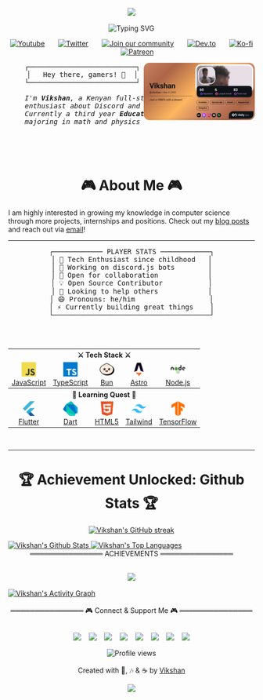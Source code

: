 <p align="center">
  <img src="https://capsule-render.vercel.app/api?type=waving&height=100&color=gradient&text=Hi%20there,%20I'm%20Vikshan&animation=twinkling&textBg=false&reversal=true&fontColor=8A2BE2"/>
</p>

<div align="center">
  <img src="https://readme-typing-svg.herokuapp.com?font=Press+Start+2P&size=16&duration=4000&color=00FF00&center=true&vCenter=true&width=500&lines=Be.D+Science+Undergraduate;Discord+Bot+Developer;DS+%7C+AI+%7C+ML+Enthusiast;Aspiring+Learner" alt="Typing SVG" />
</div>

<p align="center">
  <a href="https://www.youtube.com/@vikshan"><img width="32px" alt="Youtube" title="Youtube" src="https://i.imgur.com/qiXu7b2.png"/></a>
  &#8287;&#8287;&#8287;&#8287;&#8287;
  <a href="https://twitter.com/iamvikshan"><img width="32px" alt="Twitter" title="Twitter" src="https://i.imgur.com/OXZM1L6.png"/></a>
  &#8287;&#8287;&#8287;&#8287;&#8287;
  <a href="https://discord.gg/uMgS9evnmv"><img width="32px" src="https://i.imgur.com/OViZO8J.png" alt="Join our community"/></a>
  &#8287;&#8287;&#8287;&#8287;&#8287;
  <a href="https://dev.to/vikshan"><img width="32px" alt="Dev.to" title="Vikshan Dev.to" src="https://i.imgur.com/mVm29vK.png"></a>
  &#8287;&#8287;&#8287;&#8287;&#8287;
  <a href="https://ko-fi.com/vikshan"><img width="32px" alt="Ko-fi" title="Buy me a coffee" src="https://i.imgur.com/PpLeD3K.png"/></a>
  &#8287;&#8287;&#8287;&#8287;&#8287;
  <a href="https://www.patreon.com/vikshan"><img width="32px" alt="Patreon" title="Patreon" src="https://i.imgur.com/0uVwkoZ.png"/></a>
</p>

<div align="right">
  <a href="https://app.daily.dev/vikshan">
    <img align="right" src="./assets/img/devcard.png" width="45%" alt="Vikshan's Dev Card"/>
  </a>
</div>

<div align="left">
  <pre align="center">
   ┌──────────────────────────┐
   │   Hey there, gamers! 👋  │
   └──────────────────────────┘
  <em>
    I'm <b>Vikshan</b>, a Kenyan full-stack developer and 
    enthusiast about Discord and breaking things!
    Currently a third year <b>Education(Science)</b> undergraduate 
    majoring in math and physics at <a href="https://www.ku.ac.ke"><b>Kenyatta University</b>, Kenya</a>.
  </em>
  </pre>
</div>
<br/>
<div align="center">
  
  <h1>🎮 About Me 🎮 </h1>
  
</div>

I am highly interested in growing my knowledge in computer science through more projects,
internships and positions. Check out my [blog posts](https://blog.vikshan.tech) and reach out via
[email](mailto:info@vikshan.tech)!

---

<div align="left">
  <pre align="center">
┌──────────── PLAYER STATS ────────────┐
│ 🧞 Tech Enthusiast since childhood   │
│ 🔭 Working on discord.js bots        │
│ 👯 Open for collaboration            │
│ 💡 Open Source Contributor           │
│ 🤝 Looking to help others            │
│ 😄 Pronouns: he/him                  │
│ ⚡ Currently building great things    │
└──────────────────────────────────────┘
  </pre>
</div>
<br/>
<div align="right">
    <table>
      <tr>
        <th colspan="5" align="center">⚔️ Tech Stack ⚔️</th>
      </tr>
      <tr align="center">
        <td>
          <a href="https://www.javascript.com/" target="_blank">
            <img height="30" src="https://raw.githubusercontent.com/devicons/devicon/master/icons/javascript/javascript-original.svg"><br/>
            JavaScript
          </a>
        </td>
        <td>
          <a href="https://www.typescriptlang.org/" target="_blank">
            <img height="30" src="https://raw.githubusercontent.com/devicons/devicon/master/icons/typescript/typescript-plain.svg"><br/>
            TypeScript
          </a>
        </td>
        <td>
          <a href="https://bun.sh/" target="_blank">
            <img height="30" src="https://raw.githubusercontent.com/devicons/devicon/master/icons/bun/bun-original.svg"><br/>
            Bun
          </a>
        </td>
        <td>
          <a href="https://astro.build/" target="_blank">
            <img height="30" src="https://raw.githubusercontent.com/devicons/devicon/master/icons/astro/astro-original.svg"><br/>
            Astro
          </a>
        </td>
        <td>
          <a href="https://nodejs.org/en" target="_blank">
            <img height="30" src="https://raw.githubusercontent.com/devicons/devicon/master/icons/nodejs/nodejs-original-wordmark.svg"><br/>
            Node.js
          </a>
        </td>
      </tr>
      <tr>
        <th colspan="5" align="center">🎯 Learning Quest 🎯</th>
      </tr>
      <tr align="center">
        <td>
          <a href="https://flutter.org/en" target="_blank">
            <img height="30" src="https://raw.githubusercontent.com/devicons/devicon/master/icons/flutter/flutter-original.svg"><br/>
            Flutter
          </a>
        </td>
        <td>
          <a href="https://dart.org/en" target="_blank">
            <img height="30" src="https://raw.githubusercontent.com/devicons/devicon/master/icons/dart/dart-original.svg"><br/>
            Dart
          </a>
        </td>
        <td>
          <a href="https://www.w3schools.com/html/" target="_blank">
            <img height="30" src="https://raw.githubusercontent.com/devicons/devicon/master/icons/html5/html5-original.svg"><br/>
            HTML5
          </a>
        </td>
        <td>
          <a href="https://tailwindcss.com/" target="_blank">
            <img height="30" src="https://raw.githubusercontent.com/devicons/devicon/master/icons/tailwindcss/tailwindcss-original.svg"><br/>
            Tailwind
          </a>
        </td>
        <td>
          <a href="https://www.tensorflow.org/" target="_blank">
            <img height="30" src="https://raw.githubusercontent.com/devicons/devicon/master/icons/tensorflow/tensorflow-original.svg"><br/>
            TensorFlow
          </a>
        </td>
      </tr>
    </table>
  </div>
<br/>

---

<div align="center">
  
  <h1>🏆 Achievement Unlocked: Github Stats 🏆</h1>
  
</div>

<p align="center">
  <a href="https://github.com/vixshan">
    <img src="https://github-readme-streak-stats.herokuapp.com/?user=vixshan&theme=radical&border=7F3FBF&background=0D1117" alt="Vikshan's GitHub streak"/>
  </a>
</p>

<a href="https://github.com/vixshan">
  <img alt="Vikshan's Github Stats" src="https://awesome-github-stats.azurewebsites.net/user-stats/vixshan?cardType=level&theme=radical&preferLogin=false&Background=0D1117&Border=7F3FBF" height="192px" width="49.5%"/>
</a>
<a href="https://github.com/vixshan">
  <img alt="Vikshan's Top Languages" src="https://denvercoder1-github-readme-stats.vercel.app/api/top-langs/?username=vixshan&langs_count=8&layout=compact&theme=radical&border_color=7F3FBF&bg_color=0D1117" height="192px" width="49.5%"/>
</a>
<br/>
<div align="center">
  ═══════════════ ACHIEVEMENTS ═══════════════
</div>
<br/>
<p align="center">
  <a href="https://github.com/vixshan">
    <img width=800 src="https://github-profile-trophy.vercel.app/?username=vixshan&column=9&theme=radical&no-frame=true"/>
  </a>
</p>

<a href="https://github.com/vixshan">
  <img alt="Vikshan's Activity Graph" src="https://github-readme-activity-graph.vercel.app/graph?username=vixshan&theme=react-dark&radius=8&area=true"/>
</a>
<br/>
<br/>
<div align="center">
  ═══════════════ 🎮 Connect & Support Me 🎮 ═══════════════
</div>
<br/>
<p align="center">
  <a href="https://discordapp.com/users/929835843479302204"><img width="24px" src="https://www.vectorlogo.zone/logos/discord/discord-tile.svg"/></a>
  &#8287;&#8287;
  <a href="https://twitter.com/iamvikshan"><img width="26px" src="https://www.vectorlogo.zone/logos/twitter/twitter-official.svg"/></a>
  &#8287;&#8287;
  <a href="https://www.instagram.com/iamvikshan/"><img width="24px" src="https://www.vectorlogo.zone/logos/instagram/instagram-icon.svg"/></a>
  &#8287;&#8287;
  <a href="https://www.facebook.com/iamvikshan"><img width="26px" src="https://www.vectorlogo.zone/logos/facebook/facebook-tile.svg"/></a>
  &#8287;&#8287;
  <a href="https://patreon.com/vikshan"><img width="26px" src="https://www.vectorlogo.zone/logos/patreon/patreon-tile.svg"/></a>
  &#8287;&#8287;
  <a href="https://www.paypal.com/donate/?hosted_button_id=Z9PSR8AE282JQ"><img width="26px" src="https://www.vectorlogo.zone/logos/paypal/paypal-icon.svg"/></a>
  &#8287;&#8287;
  <a href="https://ko-fi.com/vikshan"><img width="26px" src="https://www.vectorlogo.zone/logos/ko-fi/ko-fi-icon.svg"/></a>
  &#8287;&#8287;
  <a href="https://github.com/sponsors/vixshan"><img width="26px" src="https://www.vectorlogo.zone/logos/github/github-icon.svg"/></a>
</p>

<div align="center">
  <img src="https://hit.yhype.me/github/profile?user_id=103361575" alt="Profile views"/>
  <br/>
  <br/>
  Created with 🖤, 🎶 & ☕ by <a href="https://github.com/vixshan">Vikshan</a>
  <br/>
</div>
<p align="center">
  <img src="https://capsule-render.vercel.app/api?type=waving&color=gradient&height=100&section=footer"/>
</p>
